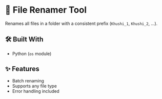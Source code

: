 # 🔄 File Renamer Tool

Renames all files in a folder with a consistent prefix (`Khushi_1`, `Khushi_2`, ...).

## 🛠 Built With

- Python (`os` module)

## ✨ Features

- Batch renaming
- Supports any file type
- Error handling included
